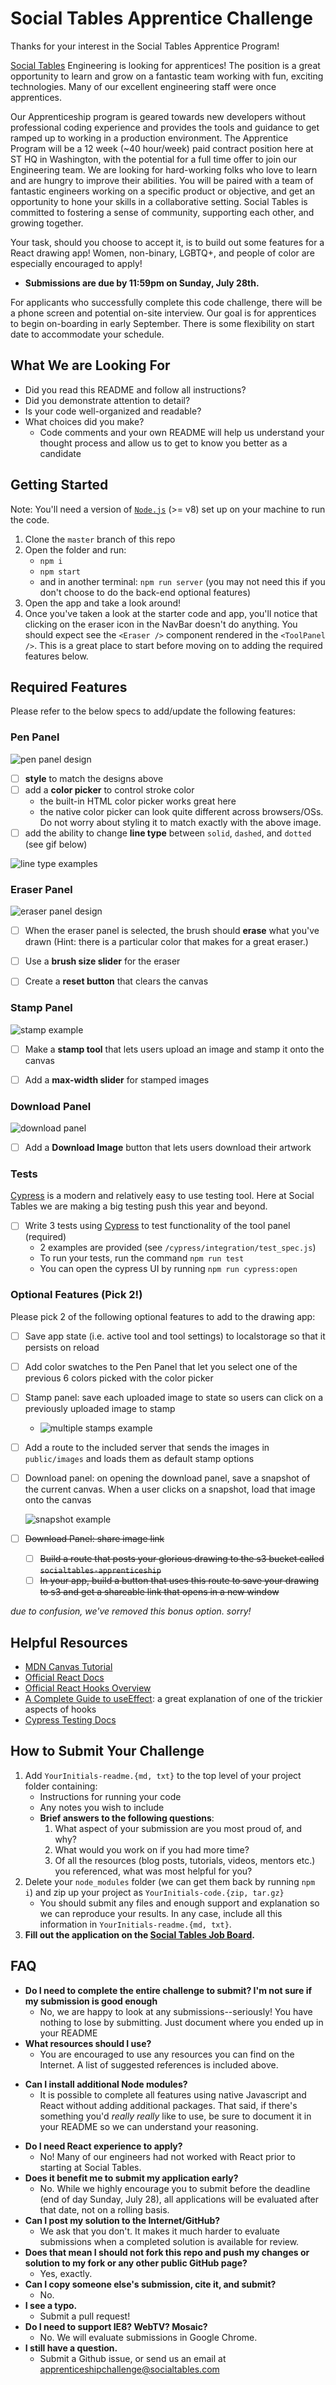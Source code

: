 # Social Tables Apprentice Challenge

Thanks for your interest in the Social Tables Apprentice Program!

[Social Tables](https://www.socialtables.com/) Engineering is looking for apprentices! The position is a great opportunity to learn and grow on a fantastic team working with fun, exciting technologies. Many of our excellent engineering staff were once apprentices.

Our Apprenticeship program is geared towards new developers without professional coding experience and provides the tools and guidance to get ramped up to working in a production environment. The Apprentice Program will be a 12 week (~40 hour/week) paid contract position here at ST HQ in Washington, with the potential for a full time offer to join our Engineering team.  We are looking for hard-working folks who love to learn and are hungry to improve their abilities. You will be paired with a team of fantastic engineers working on a specific product or objective, and get an opportunity to hone your skills in a collaborative setting. Social Tables is committed to fostering a sense of community, supporting each other, and growing together.

Your task, should you choose to accept it, is to build out some features for a React drawing app! Women, non-binary, LGBTQ+, and people of color are especially encouraged to apply!

- **Submissions are due by 11:59pm on Sunday, July 28th.**

For applicants who successfully complete this code challenge, there will be a phone screen and potential on-site interview. Our goal is for apprentices to begin on-boarding in early September. There is some flexibility on start date to accommodate your schedule.

## What We are Looking For
- Did you read this README and follow all instructions?
- Did you demonstrate attention to detail?
- Is your code well-organized and readable?
- What choices did you make?
  - Code comments and your own README will help us understand your thought process and allow us to get to know you better as a candidate

## Getting Started
Note: You'll need a version of [`Node.js`](https://nodejs.org/en/) (>= v8) set up on your machine to run the code.
1. Clone the `master` branch of this repo
2. Open the folder and run:
    - `npm i`
    - `npm start`
    - and in another terminal: `npm run server` (you may not need this if you don't choose to do the back-end optional features)
3. Open the app and take a look around!
4. Once you've taken a look at the starter code and app, you'll notice that clicking on the eraser icon in the NavBar doesn't do anything. You should expect see the `<Eraser />` component rendered in the `<ToolPanel />`. This is a great place to start before moving on to adding the required features below.

## Required Features
Please refer to the below specs to add/update the following features:
### Pen Panel
![pen panel design](public/images/readme/pen-panel.png)
- [ ] **style** to match the designs above
- [ ] add a **color picker** to control stroke color
  - the built-in HTML color picker works great here
  - the native color picker can look quite different across browsers/OSs. Do not worry about styling it to match exactly with the above image.
- [ ] add the ability to change **line type** between `solid`, `dashed`, and `dotted` (see gif below)

![line type examples](public/images/readme/line-type-example.gif)

### Eraser Panel
![eraser panel design](public/images/readme/eraser-panel.png)
- [ ] When the eraser panel is selected, the brush should **erase** what you've drawn (Hint: there is a particular color that makes for a great eraser.)
- [ ] Use a **brush size slider** for the eraser
- [ ] Create a **reset button** that clears the canvas


### Stamp Panel
![stamp example](public/images/readme/stamp-example.gif)
- [ ] Make a **stamp tool** that lets users upload an image and stamp it onto the canvas
- [ ] Add a **max-width slider** for stamped images


### Download Panel
![download panel](public/images/readme/download-panel.png)
- [ ] Add a **Download Image** button that lets users download their artwork

### Tests
[Cypress](https://www.cypress.io/) is a modern and relatively easy to use testing tool. Here at Social Tables we are making a big testing push this year and beyond.
- [ ] Write 3 tests using [Cypress](https://www.cypress.io/) to test functionality of the tool panel (required)
  - 2 examples are provided (see `/cypress/integration/test_spec.js`)
  - To run your tests, run the command `npm run test`
  - You can open the cypress UI by running `npm run cypress:open`

### Optional Features (Pick 2!)
Please pick 2 of the following optional features to add to the drawing app:
- [ ] Save app state (i.e. active tool and tool settings) to localstorage so that it persists on reload
- [ ] Add color swatches to the Pen Panel that let you select one of the previous 6 colors picked with the color picker
- [ ] Stamp panel: save each uploaded image to state so users can click on a previously uploaded image to stamp
    - ![multiple stamps example](public/images/readme/multiple-stamps-example.gif)
- [ ] Add a route to the included server that sends the images in `public/images` and loads them as default stamp options
- [ ] Download panel: on opening the download panel, save a snapshot of the current canvas. When a user clicks on a snapshot, load that image onto the canvas

	![snapshot example](public/images/snapshot-example.gif)

- [ ] ~~Download Panel: share image link~~
  - [ ] ~~Build a route that posts your glorious drawing to the s3 bucket called `socialtables-apprenticeship`~~
  - [ ] ~~In your app, build a button that uses this route to save your drawing to s3 and get a shareable link that opens in a new window~~
  
_due to confusion, we've removed this bonus option. sorry!_ 


## Helpful Resources
- [MDN Canvas Tutorial](https://developer.mozilla.org/en-US/docs/Web/API/Canvas_API/Tutorial)
- [Official React Docs](https://reactjs.org/docs/getting-started.html)
- [Official React Hooks Overview](https://reactjs.org/docs/hooks-overview.html)
- [A Complete Guide to useEffect](https://overreacted.io/a-complete-guide-to-useeffect/): a great explanation of one of the trickier aspects of hooks
- [Cypress Testing Docs](https://docs.cypress.io/guides/overview/why-cypress.html)

## How to Submit Your Challenge
1. Add `YourInitials-readme.{md, txt}` to the top level of your project folder containing:
   - Instructions for running your code
   - Any notes you wish to include
   - **Brief answers to the following questions**:
     1. What aspect of your submission are you most proud of, and why?
     2. What would you work on if you had more time?
     3. Of all the resources (blog posts, tutorials, videos, mentors etc.) you referenced, what was most helpful for you?
2. Delete your `node_modules` folder (we can get them back by running `npm i`) and zip up your project as `YourInitials-code.{zip, tar.gz}`
   - You should submit any files and enough support and explanation so we can reproduce your results. In any case, include all this information in `YourInitials-readme.{md, txt}`.
3. **Fill out the application on the [Social Tables Job Board](https://jobs.lever.co/socialtables/2a2eb002-1def-4eae-a617-21388f1eb84d).**

## FAQ
* **Do I need to complete the entire challenge to submit? I'm not sure if my submission is good enough**
  - No, we are happy to look at any submissions--seriously! You have nothing to lose by submitting. Just document where you ended up in your README
* **What resources should I use?**
  - You are encouraged to use any resources you can find on the Internet. A list of suggested references is included above.
- **Can I install additional Node modules?**
  - It is possible to complete all features using native Javascript and React without adding additional packages. That said, if there's something you'd _really really_ like to use, be sure to document it in your README so we can understand your reasoning.
* **Do I need React experience to apply?**
  - No! Many of our engineers had not worked with React prior to starting at Social Tables.
* **Does it benefit me to submit my application early?**
  - No. While we highly encourage you to submit before the deadline (end of day Sunday, July 28), all applications will be evaluated after that date, not on a rolling basis.
* **Can I post my solution to the Internet/GitHub?**
  - We ask that you don't. It makes it much harder to evaluate submissions when a completed solution is available for review.
* **Does that mean I should not fork this repo and push my changes or solution to my fork or any other public GitHub page?**
  - Yes, exactly.
* **Can I copy someone else's submission, cite it, and submit?**
  - No.
* **I see a typo.**
  - Submit a pull request!
* **Do I need to support IE8? WebTV? Mosaic?**
  - No. We will evaluate submissions in Google Chrome.
* **I still have a question.**
  - Submit a Github issue, or send us an email at apprenticeshipchallenge@socialtables.com
